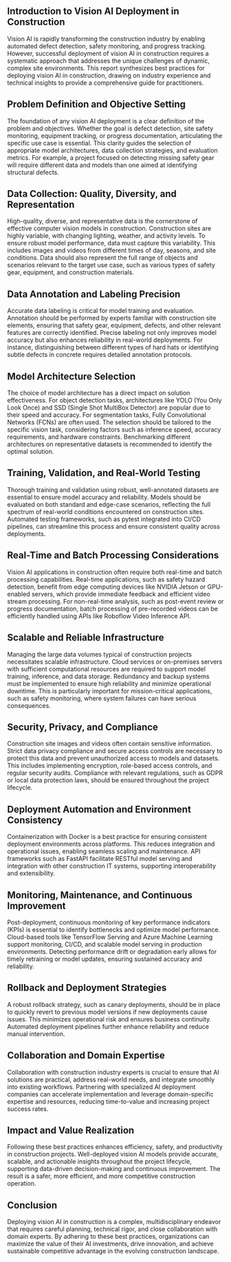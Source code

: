## Introduction to Vision AI Deployment in Construction
Vision AI is rapidly transforming the construction industry by enabling automated defect detection, safety monitoring, and progress tracking. However, successful deployment of vision AI in construction requires a systematic approach that addresses the unique challenges of dynamic, complex site environments. This report synthesizes best practices for deploying vision AI in construction, drawing on industry experience and technical insights to provide a comprehensive guide for practitioners.

## Problem Definition and Objective Setting
The foundation of any vision AI deployment is a clear definition of the problem and objectives. Whether the goal is defect detection, site safety monitoring, equipment tracking, or progress documentation, articulating the specific use case is essential. This clarity guides the selection of appropriate model architectures, data collection strategies, and evaluation metrics. For example, a project focused on detecting missing safety gear will require different data and models than one aimed at identifying structural defects.

## Data Collection: Quality, Diversity, and Representation
High-quality, diverse, and representative data is the cornerstone of effective computer vision models in construction. Construction sites are highly variable, with changing lighting, weather, and activity levels. To ensure robust model performance, data must capture this variability. This includes images and videos from different times of day, seasons, and site conditions. Data should also represent the full range of objects and scenarios relevant to the target use case, such as various types of safety gear, equipment, and construction materials.

## Data Annotation and Labeling Precision
Accurate data labeling is critical for model training and evaluation. Annotation should be performed by experts familiar with construction site elements, ensuring that safety gear, equipment, defects, and other relevant features are correctly identified. Precise labeling not only improves model accuracy but also enhances reliability in real-world deployments. For instance, distinguishing between different types of hard hats or identifying subtle defects in concrete requires detailed annotation protocols.

## Model Architecture Selection
The choice of model architecture has a direct impact on solution effectiveness. For object detection tasks, architectures like YOLO (You Only Look Once) and SSD (Single Shot MultiBox Detector) are popular due to their speed and accuracy. For segmentation tasks, Fully Convolutional Networks (FCNs) are often used. The selection should be tailored to the specific vision task, considering factors such as inference speed, accuracy requirements, and hardware constraints. Benchmarking different architectures on representative datasets is recommended to identify the optimal solution.

## Training, Validation, and Real-World Testing
Thorough training and validation using robust, well-annotated datasets are essential to ensure model accuracy and reliability. Models should be evaluated on both standard and edge-case scenarios, reflecting the full spectrum of real-world conditions encountered on construction sites. Automated testing frameworks, such as pytest integrated into CI/CD pipelines, can streamline this process and ensure consistent quality across deployments.

## Real-Time and Batch Processing Considerations
Vision AI applications in construction often require both real-time and batch processing capabilities. Real-time applications, such as safety hazard detection, benefit from edge computing devices like NVIDIA Jetson or GPU-enabled servers, which provide immediate feedback and efficient video stream processing. For non-real-time analysis, such as post-event review or progress documentation, batch processing of pre-recorded videos can be efficiently handled using APIs like Roboflow Video Inference API.

## Scalable and Reliable Infrastructure
Managing the large data volumes typical of construction projects necessitates scalable infrastructure. Cloud services or on-premises servers with sufficient computational resources are required to support model training, inference, and data storage. Redundancy and backup systems must be implemented to ensure high reliability and minimize operational downtime. This is particularly important for mission-critical applications, such as safety monitoring, where system failures can have serious consequences.

## Security, Privacy, and Compliance
Construction site images and videos often contain sensitive information. Strict data privacy compliance and secure access controls are necessary to protect this data and prevent unauthorized access to models and datasets. This includes implementing encryption, role-based access controls, and regular security audits. Compliance with relevant regulations, such as GDPR or local data protection laws, should be ensured throughout the project lifecycle.

## Deployment Automation and Environment Consistency
Containerization with Docker is a best practice for ensuring consistent deployment environments across platforms. This reduces integration and operational issues, enabling seamless scaling and maintenance. API frameworks such as FastAPI facilitate RESTful model serving and integration with other construction IT systems, supporting interoperability and extensibility.

## Monitoring, Maintenance, and Continuous Improvement
Post-deployment, continuous monitoring of key performance indicators (KPIs) is essential to identify bottlenecks and optimize model performance. Cloud-based tools like TensorFlow Serving and Azure Machine Learning support monitoring, CI/CD, and scalable model serving in production environments. Detecting performance drift or degradation early allows for timely retraining or model updates, ensuring sustained accuracy and reliability.

## Rollback and Deployment Strategies
A robust rollback strategy, such as canary deployments, should be in place to quickly revert to previous model versions if new deployments cause issues. This minimizes operational risk and ensures business continuity. Automated deployment pipelines further enhance reliability and reduce manual intervention.

## Collaboration and Domain Expertise
Collaboration with construction industry experts is crucial to ensure that AI solutions are practical, address real-world needs, and integrate smoothly into existing workflows. Partnering with specialized AI deployment companies can accelerate implementation and leverage domain-specific expertise and resources, reducing time-to-value and increasing project success rates.

## Impact and Value Realization
Following these best practices enhances efficiency, safety, and productivity in construction projects. Well-deployed vision AI models provide accurate, scalable, and actionable insights throughout the project lifecycle, supporting data-driven decision-making and continuous improvement. The result is a safer, more efficient, and more competitive construction operation.

## Conclusion
Deploying vision AI in construction is a complex, multidisciplinary endeavor that requires careful planning, technical rigor, and close collaboration with domain experts. By adhering to these best practices, organizations can maximize the value of their AI investments, drive innovation, and achieve sustainable competitive advantage in the evolving construction landscape.